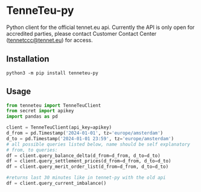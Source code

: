 # TenneTeu-py
Python client for the official tennet.eu api. Currently the API is only open for accredited parties, please contact Customer Contact Center (tennetccc@tennet.eu) for access.

## Installation
`python3 -m pip install tenneteu-py`

## Usage
```python
from tenneteu import TenneTeuClient
from secret import apikey
import pandas as pd

client = TenneTeuClient(api_key=apikey)
d_from = pd.Timestamp('2024-01-01', tz='europe/amsterdam')
d_to = pd.Timestamp('2024-01-01 23:59', tz='europe/amsterdam')
# all possible queries listed below, name should be self explanatory
# from, to queries:
df = client.query_balance_delta(d_from=d_from, d_to=d_to)
df = client.query_settlement_prices(d_from=d_from, d_to=d_to)
df = client.query_merit_order_list(d_from=d_from, d_to=d_to)

#returns last 30 minutes like in tennet-py with the old api
df = client.query_current_imbalance() 
```